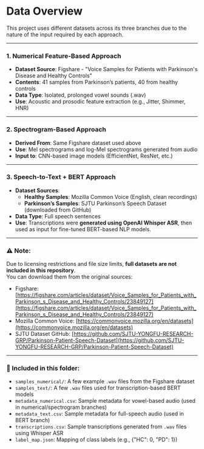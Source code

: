 # Data Overview

This project uses different datasets across its three branches due to the nature of the input required by each approach.

---

### 1. Numerical Feature-Based Approach
- **Dataset Source**: Figshare - "Voice Samples for Patients with Parkinson's Disease and Healthy Controls"
- **Contents**: 41 samples from Parkinson’s patients, 40 from healthy controls
- **Data Type**: Isolated, prolonged vowel sounds (.wav)
- **Use**: Acoustic and prosodic feature extraction (e.g., Jitter, Shimmer, HNR)

---

### 2. Spectrogram-Based Approach
- **Derived From**: Same Figshare dataset used above
- **Use**: Mel spectrograms and log-Mel spectrograms generated from audio
- **Input to**: CNN-based image models (EfficientNet, ResNet, etc.)

---

### 3. Speech-to-Text + BERT Approach
- **Dataset Sources**:
  - **Healthy Samples**: Mozilla Common Voice (English, clean recordings)
  - **Parkinson’s Samples**: SJTU Parkinson’s Speech Dataset (downloaded from GitHub)
- **Data Type**: Full speech sentences
- **Use**: Transcriptions were **generated using OpenAI Whisper ASR**, then used as input for fine-tuned BERT-based NLP models.

---

### ⚠️ Note:
Due to licensing restrictions and file size limits, **full datasets are not included in this repository**.  
You can download them from the original sources:

- Figshare: [https://figshare.com/articles/dataset/Voice_Samples_for_Patients_with_Parkinson_s_Disease_and_Healthy_Controls/23849127](https://figshare.com/articles/dataset/Voice_Samples_for_Patients_with_Parkinson_s_Disease_and_Healthy_Controls/23849127)
- Mozilla Common Voice: [https://commonvoice.mozilla.org/en/datasets](https://commonvoice.mozilla.org/en/datasets)
- SJTU Dataset GitHub: [https://github.com/SJTU-YONGFU-RESEARCH-GRP/Parkinson-Patient-Speech-Dataset](https://github.com/SJTU-YONGFU-RESEARCH-GRP/Parkinson-Patient-Speech-Dataset)

---

### 📁 Included in this folder:
- `samples_numerical/`: A few example `.wav` files from the Figshare dataset
- `samples_text/`: A few `.wav` files used for transcription-based BERT models
- `metadata_numerical.csv`: Sample metadata for vowel-based audio (used in numerical/spectrogram branches)
- `metadata_text.csv`: Sample metadata for full-speech audio (used in BERT branch)
- `transcriptions.csv`: Sample transcriptions generated from `.wav` files using Whisper ASR
- `label_map.json`: Mapping of class labels (e.g., {"HC": 0, "PD": 1})
